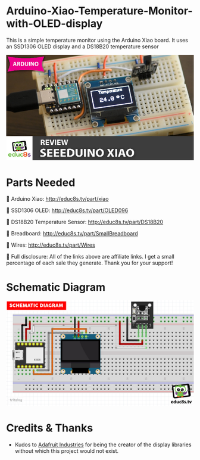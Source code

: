 # Arduino-Xiao-Temperature-Monitor-with-OLED-display
This is a simple temperature monitor using the Arduino Xiao board. It uses an SSD1306 OLED display and a DS18B20 temperature sensor

<p align="center">
  <img src="Arduino_Xiao_Review.jpg" alt="Xiao Temperature Monitor" width="640">
</p>


# Parts Needed
🛒 Arduino Xiao: http://educ8s.tv/part/xiao

🛒 SSD1306 OLED: http://educ8s.tv/part/OLED096

🛒 DS18B20 Temperature Sensor: http://educ8s.tv/part/DS18B20

🛒 Breadboard: http://educ8s.tv/part/SmallBreadboard

🛒 Wires: http://educ8s.tv/part/Wires

💖 Full disclosure: All of the links above are affiliate links. I get a small percentage of each sale they generate. Thank you for your support!

# Schematic Diagram

<p align="center">
  <img src="SchematicXiao.jpg" alt="Scematic Diagram" width="640">
</p>


# Credits & Thanks

  - Kudos to [Adafruit Industries](https://github.com/adafruit) for being the creator of the display libraries without which this project would not exist.

